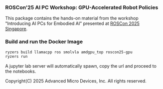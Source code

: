 ### ROSCon'25 AI PC Workshop: GPU-Accelerated Robot Policies

This package contains the hands-on material from the workshop "Introducing AI PCs for Embodied AI" presented at [ROSCon 2025 Singapore](https://roscon.ros.org/2025/).

### Build and run the Docker Image

```sh
ryzers build llamacpp ros smolvla amdgpu_top roscon25-gpu
ryzers run
```

A jupyter lab server will automatically spawn, copy the url and proceed to the notebooks.

Copyright(C) 2025 Advanced Micro Devices, Inc. All rights reserved.

